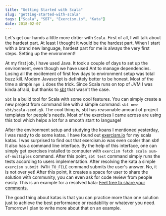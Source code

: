```yaml
---
title: "Getting Started with Scala"
slug: "getting-started-with-scala"
tags: ["Scala", "SBT", "Exercism.io", "Kata"]
date: 2018-02-07
---
```


Let's get our hands a little more dirtier with `Scala`. First of all, I will talk about the hardest part. At least I thought it would be the hardest part. When I start with a brand new language, hardest part for me is always the very first steps. Setting up the environment! 

At my first job, I have used Java. It took a couple of days to set up the environment, even though we have used Ant to manage dependencies. Losing all the excitement of first few days to environment setup was total buzz kill. Modern Javascript is definitely better to be honest. Most of the time a simple `npm i` does the trick. Since Scala runs on top of JVM I was kinda afraid, but thanks to [sbt](https://www.scala-sbt.org/) that wasn't the case. 

`Sbt` is a build tool for Scala with some cool features. You can simply create a new project from command line with a simple command: `sbt new sbt/scala-seed.g8`. The cool thing is, sbt has reasonable amount of project templates for people's needs. Most of the exercises I came across are using this tool which helps a lot for a smooth start to language!

After the environment setup and studying the koans I mentioned yesterday, I was ready to do some katas. I have found out [exercism.io](http://exercism.io/languages/scala/exercises) for my scala katas. I was surprised to find out that exercism.io was even cooler than sbt! It also has a command line interface. By the help of this interface, one can simply get exercises installed to computer with `exercism fetch scala sum-of-multiples` command. After this point, `sbt test` command simply runs the tests according to users implementation. After resolving the kata a simple `exercism submit PATH_TO_FILE` command submits the user's answer. No, it is not over yet! After this point, it creates a space for user to share the solution with community, you can even ask for code review from people easily. This is an example for a resolved kata: [Feel free to share your comments.](http://exercism.io/submissions/e8d6138bf06340c7a54f8cc718da1cd8)

The good thing about katas is that you can practice more than one solution just to achieve the best performance or readability or whatever you need. Tomorrow I plan to write more about that on an example.